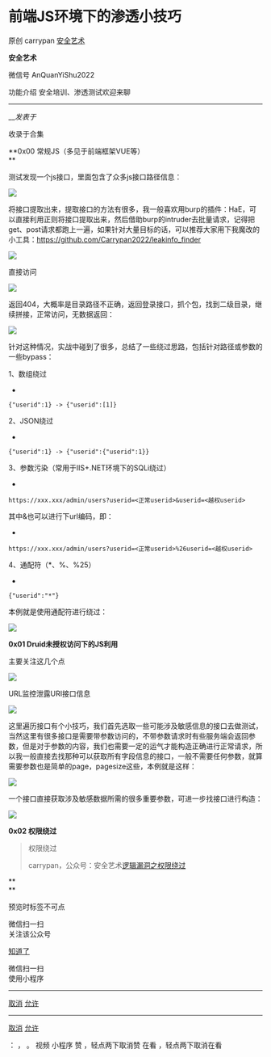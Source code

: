 #  前端JS环境下的渗透小技巧

原创 carrypan  [ 安全艺术 ](javascript:void\(0\);)

**安全艺术** ![]()

微信号 AnQuanYiShu2022

功能介绍 安全培训、渗透测试欢迎来聊

____

___发表于_

收录于合集

**0x00 常规JS（多见于前端框架VUE等）  
**

测试发现一个js接口，里面包含了众多js接口路径信息：

![](https://gitee.com/fuli009/images/raw/master/public/20230714180753.png)



将接口提取出来，提取接口的方法有很多，我一般喜欢用burp的插件：HaE，可以直接利用正则将接口提取出来，然后借助burp的intruder去批量请求，记得把get、post请求都跑上一遍，如果针对大量目标的话，可以推荐大家用下我魔改的小工具：https://github.com/Carrypan2022/leakinfo_finder

![](https://gitee.com/fuli009/images/raw/master/public/20230714180754.png)

直接访问

![](https://gitee.com/fuli009/images/raw/master/public/20230714180756.png)

返回404，大概率是目录路径不正确，返回登录接口，抓个包，找到二级目录，继续拼接，正常访问，无数据返回：

![](https://gitee.com/fuli009/images/raw/master/public/20230714180757.png)

针对这种情况，实战中碰到了很多，总结了一些绕过思路，包括针对路径或参数的一些bypass：

1、数组绕过  

  * 

    
    
    {"userid":1} -> {"userid":[1]}

2、JSON绕过

  * 

    
    
    {"userid":1} -> {"userid":{"userid":1}}

3、参数污染（常用于IIS+.NET环境下的SQLi绕过）  

  * 

    
    
    https://xxx.xxx/admin/users?userid=<正常userid>&userid=<越权userid>

其中&也可以进行下url编码，即：

  * 

    
    
    https://xxx.xxx/admin/users?userid=<正常userid>%26userid=<越权userid>

4、通配符（*、%、%25）  

  * 

    
    
    {"userid":"*"}

本例就是使用通配符进行绕过：

![](https://gitee.com/fuli009/images/raw/master/public/20230714180758.png)

  

 **0x01  Druid未授权访问下的JS利用**

主要关注这几个点

![](https://gitee.com/fuli009/images/raw/master/public/20230714180759.png)

URL监控泄露URI接口信息

![](https://gitee.com/fuli009/images/raw/master/public/20230714180801.png)

这里遍历接口有个小技巧，我们首先选取一些可能涉及敏感信息的接口去做测试，当然这里有很多接口是需要带参数访问的，不带参数请求时有些服务端会返回参数，但是对于参数的内容，我们也需要一定的运气才能构造正确进行正常请求，所以我一般直接去找那种可以获取所有字段信息的接口，一般不需要任何参数，就算需要参数也是简单的page，pagesize这些，本例就是这样：

![](https://gitee.com/fuli009/images/raw/master/public/20230714180802.png)

一个接口直接获取涉及敏感数据所需的很多重要参数，可进一步找接口进行构造：

![](https://gitee.com/fuli009/images/raw/master/public/20230714180803.png)

  

 **0x02 权限绕过**

> 权限绕过
>
>
> carrypan，公众号：安全艺术[逻辑漏洞之权限绕过](https://mp.weixin.qq.com/s?__biz=MzI4MjI2NDI1Ng==&mid=2247484072&idx=1&sn=f78fb8b04cc3005ba4d7863798ddfd72&chksm=eb9dd507dcea5c114e01f537ce0ef8e9dd9e7bdc065c624bbc812d651065d1d7ce2efb9402de&token=1475175391&lang=zh_CN#rd)

 **  
**

预览时标签不可点

微信扫一扫  
关注该公众号

[知道了](javascript:;)

微信扫一扫  
使用小程序

****

[取消](javascript:void\(0\);) [允许](javascript:void\(0\);)

****

[取消](javascript:void\(0\);) [允许](javascript:void\(0\);)

： ， 。   视频 小程序 赞 ，轻点两下取消赞 在看 ，轻点两下取消在看

